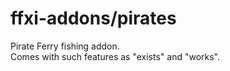 # ffxi-addons/pirates
Pirate Ferry fishing addon.<br/>
Comes with such features as "exists" and "works".